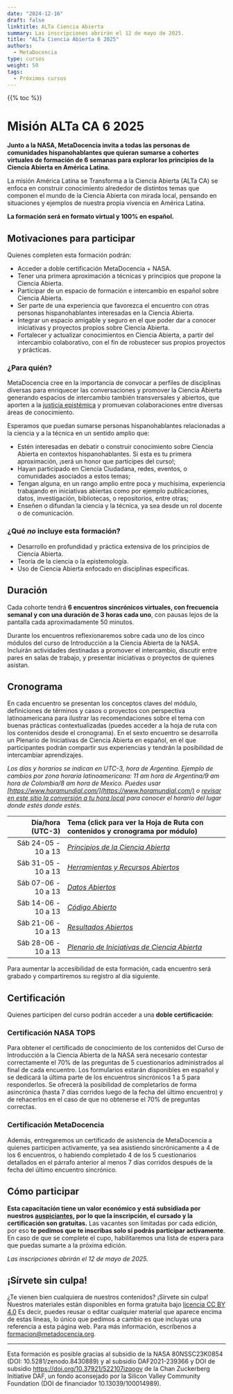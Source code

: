 ```yaml
---
date: "2024-12-16"
draft: false
linktitle: ALTa Ciencia Abierta
summary: Las inscripciones abrirán el 12 de mayo de 2025.
title: "ALTa Ciencia Abierta 6 2025"
authors:
  - MetaDocencia
type: cursos
weight: 50
tags:
  - Próximos cursos
---
```


{{% toc %}}

# Misión ALTa CA 6 2025

**Junto a la NASA, MetaDocencia invita a todas las personas de comunidades hispanohablantes que quieran sumarse a cohortes virtuales de formación de 6 semanas para explorar los principios de la Ciencia Abierta en América Latina.**

La misión América Latina se Transforma a la Ciencia Abierta (ALTa CA) se enfoca en construir conocimiento alrededor de distintos temas que componen el mundo de la Ciencia Abierta con mirada local, pensando en situaciones y ejemplos de nuestra propia vivencia en América Latina.

**La formación será en formato virtual y 100% en español.**

## Motivaciones para participar
Quienes completen esta formación podrán:
- Acceder a doble certificación MetaDocencia + NASA.
- Tener una primera aproximación a técnicas y principios que propone la Ciencia Abierta.
- Participar de un espacio de formación e intercambio en español sobre Ciencia Abierta.
- Ser parte de una experiencia que favorezca el encuentro con otras personas hispanohablantes interesadas en la Ciencia Abierta.
- Integrar un espacio amigable y seguro en el que poder dar a conocer iniciativas y proyectos propios sobre Ciencia Abierta.
- Fortalecer y actualizar conocimientos en Ciencia Abierta, a partir del intercambio colaborativo, con el fin de robustecer sus propios proyectos y prácticas.

### ¿Para quién?
MetaDocencia cree en la importancia de convocar a perfiles de disciplinas diversas para enriquecer las conversaciones y promover la Ciencia Abierta generando espacios de intercambio también transversales y abiertos, que aporten a la [justicia epistémica](https://dialnet.unirioja.es/servlet/articulo?codigo=8022184) y promuevan colaboraciones entre diversas áreas de conocimiento.

Esperamos que puedan sumarse personas hispanohablantes relacionadas a la ciencia y a la técnica en un sentido amplio que:
- Estén interesadas en debatir o construir conocimiento sobre Ciencia Abierta en contextos hispanohablantes. Si esta es tu primera aproximación, ¡será un honor que participes del curso!;
- Hayan participado en Ciencia Ciudadana, redes, eventos, o comunidades asociados a estos temas;
- Tengan alguna, en un rango amplio entre poca y muchísima, experiencia trabajando en iniciativas abiertas como por ejemplo publicaciones, datos, investigación, bibliotecas, o repositorios, entre otras;
- Enseñen o difundan la ciencia y la técnica, ya sea desde un rol docente o de comunicación.

### ¿Qué *no* incluye esta formación?
- Desarrollo en profundidad y práctica extensiva de los principios de Ciencia Abierta.
- Teoría de la ciencia o la epistemología.
- Uso de Ciencia Abierta enfocado en disciplinas específicas.

## Duración
Cada cohorte tendrá **6 encuentros sincrónicos virtuales, con frecuencia semanal y con una duración de 3 horas cada uno**, con pausas lejos de la pantalla cada aproximadamente 50 minutos.

Durante los encuentros reflexionaremos sobre cada uno de los cinco módulos del curso de Introducción a la Ciencia Abierta de la NASA. Incluirán actividades destinadas a promover el intercambio, discutir entre pares en salas de trabajo, y presentar iniciativas o proyectos de quienes asistan.

## Cronograma
En cada encuentro se presentan los conceptos claves del módulo, definiciones de términos y casos o proyectos con perspectiva latinoamericana para ilustrar las recomendaciones sobre el tema con buenas prácticas contextualizadas (puedes acceder a la hoja de ruta con los contenidos desde el cronograma).
En el sexto encuentro se desarrolla un Plenario de Iniciativas de Ciencia Abierta en español, en el que participantes podrán compartir sus experiencias y tendrán la posibilidad de intercambiar aprendizajes. 

*Los días y horarios se indican en UTC-3, hora de Argentina. Ejemplo de cambios por zona horaria latinoamericana: 11 am hora de Argentina/9 am hora de Colombia/8 am hora de Mexico. 
Puedes usar [https://www.horamundial.com/](https://www.horamundial.com/) o [revisar en este sitio la conversión a tu hora local](https://dateful.com/convert/argentina?t=10am) para conocer el horario del lugar donde estés donde estés.*

|  Día/hora (UTC-3) | Tema (click para ver la Hoja de Ruta con contenidos y cronograma por módulo) |
| ---:  | :----------- |
|Sáb 24-05 - 10 a 13 | [*Principios de la Ciencia Abierta*](https://www.metadocencia.org/alta-ca/modulo_1/) | 
|Sáb 31-05 - 10 a 13 | [*Herramientas y Recursos Abiertos*](https://www.metadocencia.org/alta-ca/modulo_2/) | 
|Sáb 07-06 - 10 a 13 | [*Datos Abiertos*](https://www.metadocencia.org/alta-ca/modulo_3/) |
|Sáb 14-06 - 10 a 13 | [*Código Abierto*](https://www.metadocencia.org/alta-ca/modulo_4/) |
|Sáb 21-06 - 10 a 13 | [*Resultados Abiertos*](https://www.metadocencia.org/alta-ca/modulo_5/) |
|Sáb 28-06 - 10 a 13 | [*Plenario de Iniciativas de Ciencia Abierta*](https://www.metadocencia.org/alta-ca/modulo_6/) |

Para aumentar la accesibilidad de esta formación, cada encuentro será grabado y compartiremos su registro al día siguiente.

## Certificación
Quienes participen del curso podrán acceder a una **doble certificación**: 

### Certificación NASA TOPS
Para obtener el certificado de conocimiento de los contenidos del Curso de Introducción a la Ciencia Abierta de la NASA será necesario contestar correctamente el 70% de las preguntas de 5 cuestionarios administrados al final de cada encuentro. Los formularios estarán disponibles en español y se dedicará la última parte de los encuentros sincrónicos 1 a 5 para responderlos. Se ofrecerá la posibilidad de completarlos de forma asincrónica (hasta 7 días corridos luego de la fecha del último encuentro) y de rehacerlos en el caso de que no obtenerse el 70% de preguntas correctas.

### Certificación MetaDocencia
Además, entregaremos un certificado de asistencia de MetaDocencia a quienes participen activamente, ya sea asistiendo sincrónicamente a 4 de los 6 encuentros, o habiendo completado 4 de los 5 cuestionarios detallados en el párrafo anterior al menos 7 días corridos después de la fecha del último encuentro sincrónico.

## Cómo participar

**Esta capacitación tiene un valor económico y está subsidiada por nuestros [auspiciantes](https://www.metadocencia.org/sponsors/), por lo que la inscripción, el cursado y la certificación son gratuitas.**
Las vacantes son limitadas por cada edición, por eso **te pedimos que te inscribas solo si podrás participar activamente**. En caso de que se complete el cupo, habilitaremos una lista de espera para que puedas sumarte a la próxima edición.

*Las inscripciones abrirán el 12 de mayo de 2025.*


## ¡Sírvete sin culpa!
¿Te vienen bien cualquiera de nuestros contenidos? ¡Sírvete sin culpa! Nuestros materiales están disponibles en forma gratuita bajo [licencia CC BY 4.0](https://creativecommons.org/licenses/by/4.0/deed.es) Es decir, puedes reusar o editar cualquier material que aparece encima de estas líneas, lo único que pedimos a cambio es que incluyas una referencia a esta página web. Para más información, escríbenos a formacion@metadocencia.org.

---

Esta formación es posible gracias al subsidio de la NASA 80NSSC23K0854 (DOI: 10.5281/zenodo.8430889) y al subsidio DAF2021-239366 y DOI de subsidio https://doi.org/10.37921/522107izqogv de la Chan Zuckerberg Initiative DAF, un fondo aconsejado por la Silicon Valley Community Foundation (DOI de financiador 10.13039/100014989).
